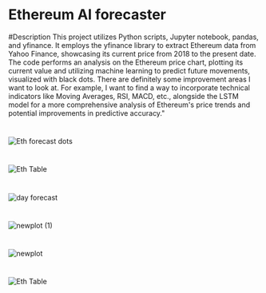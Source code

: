 # Ethereum AI forecaster

#Description
This project utilizes Python scripts, Jupyter notebook, pandas, and yfinance. It employs the yfinance library to extract Ethereum data from Yahoo Finance, showcasing its current price from 2018 to the present date. The code performs an analysis on the Ethereum price chart, plotting its current value and utilizing machine learning to predict future movements, visualized with black dots. There are definitely some improvement areas I want to look at. For example, I want to find a way to incorporate technical indicators like Moving Averages, RSI, MACD, etc., alongside the LSTM model for a more comprehensive analysis of Ethereum's price trends and potential improvements in predictive accuracy."

#
![Eth forecast dots](https://user-images.githubusercontent.com/97313664/185477053-a7ea91b5-e148-4728-8b5b-a5d29b6d9494.png)

#
![Eth Table](https://user-images.githubusercontent.com/97313664/185477088-40543bbe-181d-476b-8c97-dd863d06e486.png)
#

![day forecast](https://user-images.githubusercontent.com/97313664/185477128-2405ce5f-5691-42ec-9664-51bdb061a3c7.png)
#
![newplot (1)](https://user-images.githubusercontent.com/97313664/185477154-d13263c4-a3e7-402d-9955-7949e15e1e88.png)
#
![newplot](https://user-images.githubusercontent.com/97313664/185477178-e4547e87-a131-4870-9eb9-6d6875e8e52a.png)
#
![Eth Table](https://user-images.githubusercontent.com/97313664/185477198-5df3a2c8-1ed2-422d-ad08-33f11f8fd369.png)
